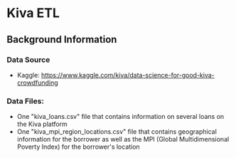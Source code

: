 # Kiva ETL
## Background Information
### Data Source
* Kaggle: https://www.kaggle.com/kiva/data-science-for-good-kiva-crowdfunding
### Data Files:
* One "kiva_loans.csv" file that contains information on several loans on the Kiva platform
* One "kiva_mpi_region_locations.csv" file that contains geographical information for the borrower as well as the MPI (Global Multidimensional Poverty Index) for the borrower's location
